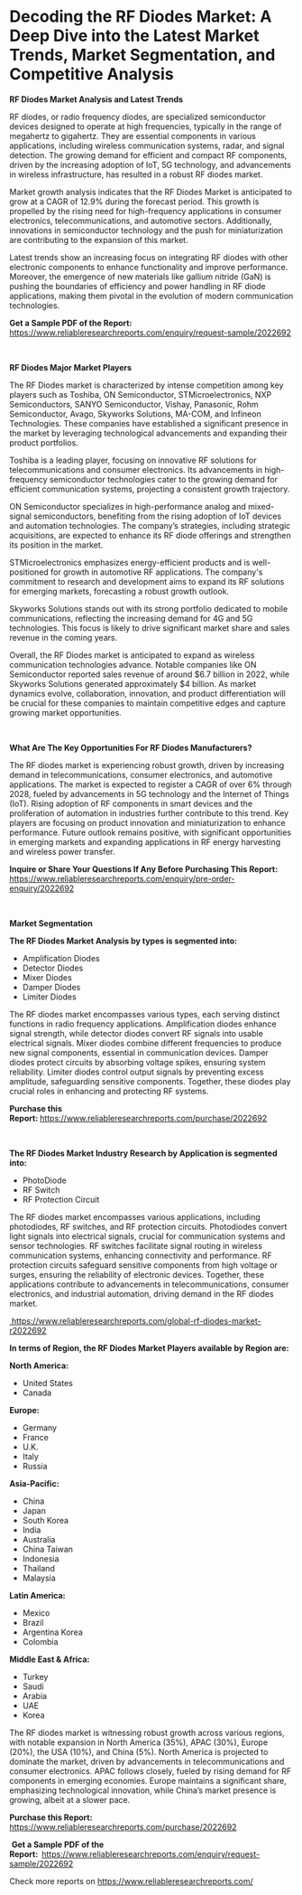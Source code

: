 <p><h1>Decoding the RF Diodes Market: A Deep Dive into the Latest Market Trends, Market Segmentation, and Competitive Analysis</h1></p><p><strong>RF Diodes Market Analysis and Latest Trends</strong></p>
<p><p>RF diodes, or radio frequency diodes, are specialized semiconductor devices designed to operate at high frequencies, typically in the range of megahertz to gigahertz. They are essential components in various applications, including wireless communication systems, radar, and signal detection. The growing demand for efficient and compact RF components, driven by the increasing adoption of IoT, 5G technology, and advancements in wireless infrastructure, has resulted in a robust RF diodes market.</p><p>Market growth analysis indicates that the RF Diodes Market is anticipated to grow at a CAGR of 12.9% during the forecast period. This growth is propelled by the rising need for high-frequency applications in consumer electronics, telecommunications, and automotive sectors. Additionally, innovations in semiconductor technology and the push for miniaturization are contributing to the expansion of this market. </p><p>Latest trends show an increasing focus on integrating RF diodes with other electronic components to enhance functionality and improve performance. Moreover, the emergence of new materials like gallium nitride (GaN) is pushing the boundaries of efficiency and power handling in RF diode applications, making them pivotal in the evolution of modern communication technologies.</p></p>
<p><strong>Get a Sample PDF of the Report:&nbsp;</strong> <a href="https://www.reliableresearchreports.com/enquiry/request-sample/2022692?utm_campaign=2957&utm_medium=2&utm_source=Github&utm_content=ia&utm_term=06042025&utm_id=rf-diodes">https://www.reliableresearchreports.com/enquiry/request-sample/2022692</a></p>
<p>&nbsp;</p>
<p><strong>RF Diodes Major Market Players</strong></p>
<p><p>The RF Diodes market is characterized by intense competition among key players such as Toshiba, ON Semiconductor, STMicroelectronics, NXP Semiconductors, SANYO Semiconductor, Vishay, Panasonic, Rohm Semiconductor, Avago, Skyworks Solutions, MA-COM, and Infineon Technologies. These companies have established a significant presence in the market by leveraging technological advancements and expanding their product portfolios.</p><p>Toshiba is a leading player, focusing on innovative RF solutions for telecommunications and consumer electronics. Its advancements in high-frequency semiconductor technologies cater to the growing demand for efficient communication systems, projecting a consistent growth trajectory.</p><p>ON Semiconductor specializes in high-performance analog and mixed-signal semiconductors, benefiting from the rising adoption of IoT devices and automation technologies. The company’s strategies, including strategic acquisitions, are expected to enhance its RF diode offerings and strengthen its position in the market.</p><p>STMicroelectronics emphasizes energy-efficient products and is well-positioned for growth in automotive RF applications. The company's commitment to research and development aims to expand its RF solutions for emerging markets, forecasting a robust growth outlook.</p><p>Skyworks Solutions stands out with its strong portfolio dedicated to mobile communications, reflecting the increasing demand for 4G and 5G technologies. This focus is likely to drive significant market share and sales revenue in the coming years.</p><p>Overall, the RF Diodes market is anticipated to expand as wireless communication technologies advance. Notable companies like ON Semiconductor reported sales revenue of around $6.7 billion in 2022, while Skyworks Solutions generated approximately $4 billion. As market dynamics evolve, collaboration, innovation, and product differentiation will be crucial for these companies to maintain competitive edges and capture growing market opportunities.</p></p>
<p>&nbsp;</p>
<p><strong>What Are The Key Opportunities For RF Diodes Manufacturers?</strong></p>
<p><p>The RF diodes market is experiencing robust growth, driven by increasing demand in telecommunications, consumer electronics, and automotive applications. The market is expected to register a CAGR of over 6% through 2028, fueled by advancements in 5G technology and the Internet of Things (IoT). Rising adoption of RF components in smart devices and the proliferation of automation in industries further contribute to this trend. Key players are focusing on product innovation and miniaturization to enhance performance. Future outlook remains positive, with significant opportunities in emerging markets and expanding applications in RF energy harvesting and wireless power transfer.</p></p>
<p><strong>Inquire or Share Your Questions If Any Before Purchasing This Report:</strong> <a href="https://www.reliableresearchreports.com/enquiry/pre-order-enquiry/2022692?utm_campaign=2957&utm_medium=2&utm_source=Github&utm_content=ia&utm_term=06042025&utm_id=rf-diodes">https://www.reliableresearchreports.com/enquiry/pre-order-enquiry/2022692</a></p>
<p>&nbsp;</p>
<p><strong>Market Segmentation</strong></p>
<p><strong>The RF Diodes Market Analysis by types is segmented into:</strong></p>
<p><ul><li>Amplification Diodes</li><li>Detector Diodes</li><li>Mixer Diodes</li><li>Damper Diodes</li><li>Limiter Diodes</li></ul></p>
<p><p>The RF diodes market encompasses various types, each serving distinct functions in radio frequency applications. Amplification diodes enhance signal strength, while detector diodes convert RF signals into usable electrical signals. Mixer diodes combine different frequencies to produce new signal components, essential in communication devices. Damper diodes protect circuits by absorbing voltage spikes, ensuring system reliability. Limiter diodes control output signals by preventing excess amplitude, safeguarding sensitive components. Together, these diodes play crucial roles in enhancing and protecting RF systems.</p></p>
<p><strong>Purchase this Report:&nbsp;</strong><a href="https://www.reliableresearchreports.com/purchase/2022692?utm_campaign=2957&utm_medium=2&utm_source=Github&utm_content=ia&utm_term=06042025&utm_id=rf-diodes">https://www.reliableresearchreports.com/purchase/2022692</a></p>
<p>&nbsp;</p>
<p><strong>The RF Diodes Market Industry Research by Application is segmented into:</strong></p>
<p><ul><li>PhotoDiode</li><li>RF Switch</li><li>RF Protection Circuit</li></ul></p>
<p><p>The RF diodes market encompasses various applications, including photodiodes, RF switches, and RF protection circuits. Photodiodes convert light signals into electrical signals, crucial for communication systems and sensor technologies. RF switches facilitate signal routing in wireless communication systems, enhancing connectivity and performance. RF protection circuits safeguard sensitive components from high voltage or surges, ensuring the reliability of electronic devices. Together, these applications contribute to advancements in telecommunications, consumer electronics, and industrial automation, driving demand in the RF diodes market.</p></p>
<p><a href="https://www.reliableresearchreports.com/global-rf-diodes-market-r2022692?utm_campaign=2957&utm_medium=2&utm_source=Github&utm_content=ia&utm_term=06042025&utm_id=rf-diodes">&nbsp;https://www.reliableresearchreports.com/global-rf-diodes-market-r2022692</a></p>
<p><strong>In terms of Region, the RF Diodes Market Players available by Region are:</strong></p>
<p>
    <p> <strong> North America: </strong>
        <ul>
            <li>United States</li>
            <li>Canada</li>
        </ul>
        </p> 
    <p> <strong> Europe: </strong>
        <ul>
            <li>Germany</li>
            <li>France</li>
            <li>U.K.</li>
            <li>Italy</li>
            <li>Russia</li>
        </ul>
        </p> 
    <p> <strong> Asia-Pacific: </strong>
        <ul>
            <li>China</li>
            <li>Japan</li>
            <li>South Korea</li>
            <li>India</li>
            <li>Australia</li>
            <li>China Taiwan</li>
            <li>Indonesia</li>
            <li>Thailand</li>
            <li>Malaysia</li>
        </ul>
        </p> 
    <p> <strong> Latin America: </strong>
        <ul>
            <li>Mexico</li>
            <li>Brazil</li>
            <li>Argentina Korea</li>
            <li>Colombia</li>
        </ul>
        </p> 
    <p> <strong> Middle East & Africa: </strong>
        <ul>
            <li>Turkey</li>
            <li>Saudi</li>
            <li>Arabia</li>
            <li>UAE</li>
            <li>Korea</li>
        </ul>
    </p>
    </p>
<p><p>The RF diodes market is witnessing robust growth across various regions, with notable expansion in North America (35%), APAC (30%), Europe (20%), the USA (10%), and China (5%). North America is projected to dominate the market, driven by advancements in telecommunications and consumer electronics. APAC follows closely, fueled by rising demand for RF components in emerging economies. Europe maintains a significant share, emphasizing technological innovation, while China’s market presence is growing, albeit at a slower pace.</p></p>
<p><strong>Purchase this Report: </strong><a href="https://www.reliableresearchreports.com/purchase/2022692?utm_campaign=2957&utm_medium=2&utm_source=Github&utm_content=ia&utm_term=06042025&utm_id=rf-diodes">https://www.reliableresearchreports.com/purchase/2022692</a></p>
<p>&nbsp;<strong>Get a Sample PDF of the Report:&nbsp;&nbsp;</strong><a href="https://www.reliableresearchreports.com/enquiry/request-sample/2022692?utm_campaign=2957&utm_medium=2&utm_source=Github&utm_content=ia&utm_term=06042025&utm_id=rf-diodes">https://www.reliableresearchreports.com/enquiry/request-sample/2022692</a></p>
<p><strong></strong></p>
<p>Check more reports on <a href="https://www.reliableresearchreports.com/?utm_campaign=2957&utm_medium=2&utm_source=Github&utm_content=ia&utm_term=06042025&utm_id=rf-diodes">https://www.reliableresearchreports.com/</a></p>